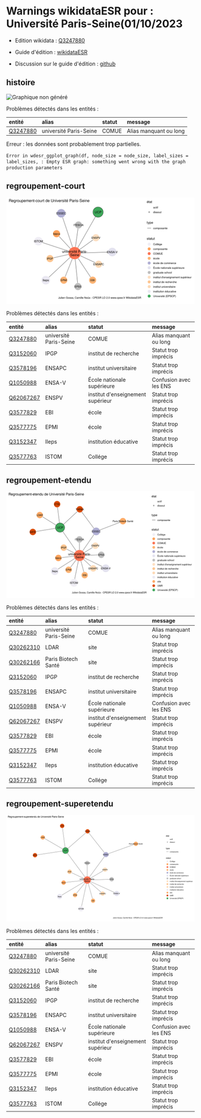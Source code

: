 Warnings wikidataESR pour : Université Paris-Seine(01/10/2023
================

- Edition wikidata : [Q3247880](https://www.wikidata.org/wiki/Q3247880)
- Guide d'édition : [wikidataESR](https://github.com/cpesr/wikidataESR/)

- Discussion sur le guide d'édition : [github](https://github.com/cpesr/wikidataESR/issues)



## histoire 

![Graphique non généré](Q3247880-histoire.png) 

Problèmes détectés dans les entités :

|entité                                             |alias                  |statut |message                |
|:--------------------------------------------------|:----------------------|:------|:----------------------|
|[Q3247880](https://www.wikidata.org/wiki/Q3247880) |université Paris-Seine |COMUE  |Alias manquant ou long |

 


Erreur : les données sont probablement trop partielles.
```
Error in wdesr_ggplot_graph(df, node_size = node_size, label_sizes = label_sizes, : Empty ESR graph: something went wrong with the graph production parameters

``` 



## regroupement-court 

![Graphique non généré](Q3247880-regroupement-court.png) 

Problèmes détectés dans les entités :

|entité                                               |alias                  |statut                            |message                |
|:----------------------------------------------------|:----------------------|:---------------------------------|:----------------------|
|[Q3247880](https://www.wikidata.org/wiki/Q3247880)   |université Paris-Seine |COMUE                             |Alias manquant ou long |
|[Q3152060](https://www.wikidata.org/wiki/Q3152060)   |IPGP                   |institut de recherche             |Statut trop imprécis   |
|[Q3578196](https://www.wikidata.org/wiki/Q3578196)   |ENSAPC                 |institut universitaire            |Statut trop imprécis   |
|[Q1050988](https://www.wikidata.org/wiki/Q1050988)   |ENSA-V                 |École nationale supérieure        |Confusion avec les ENS |
|[Q62067267](https://www.wikidata.org/wiki/Q62067267) |ENSPV                  |institut d'enseignement supérieur |Statut trop imprécis   |
|[Q3577829](https://www.wikidata.org/wiki/Q3577829)   |EBI                    |école                             |Statut trop imprécis   |
|[Q3577775](https://www.wikidata.org/wiki/Q3577775)   |EPMI                   |école                             |Statut trop imprécis   |
|[Q3152347](https://www.wikidata.org/wiki/Q3152347)   |Ileps                  |institution éducative             |Statut trop imprécis   |
|[Q3577763](https://www.wikidata.org/wiki/Q3577763)   |ISTOM                  |Collége                           |Statut trop imprécis   |

 



## regroupement-etendu 

![Graphique non généré](Q3247880-regroupement-etendu.png) 

Problèmes détectés dans les entités :

|entité                                               |alias                  |statut                            |message                |
|:----------------------------------------------------|:----------------------|:---------------------------------|:----------------------|
|[Q3247880](https://www.wikidata.org/wiki/Q3247880)   |université Paris-Seine |COMUE                             |Alias manquant ou long |
|[Q30262310](https://www.wikidata.org/wiki/Q30262310) |LDAR                   |site                              |Statut trop imprécis   |
|[Q30262166](https://www.wikidata.org/wiki/Q30262166) |Paris Biotech Santé    |site                              |Statut trop imprécis   |
|[Q3152060](https://www.wikidata.org/wiki/Q3152060)   |IPGP                   |institut de recherche             |Statut trop imprécis   |
|[Q3578196](https://www.wikidata.org/wiki/Q3578196)   |ENSAPC                 |institut universitaire            |Statut trop imprécis   |
|[Q1050988](https://www.wikidata.org/wiki/Q1050988)   |ENSA-V                 |École nationale supérieure        |Confusion avec les ENS |
|[Q62067267](https://www.wikidata.org/wiki/Q62067267) |ENSPV                  |institut d'enseignement supérieur |Statut trop imprécis   |
|[Q3577829](https://www.wikidata.org/wiki/Q3577829)   |EBI                    |école                             |Statut trop imprécis   |
|[Q3577775](https://www.wikidata.org/wiki/Q3577775)   |EPMI                   |école                             |Statut trop imprécis   |
|[Q3152347](https://www.wikidata.org/wiki/Q3152347)   |Ileps                  |institution éducative             |Statut trop imprécis   |
|[Q3577763](https://www.wikidata.org/wiki/Q3577763)   |ISTOM                  |Collége                           |Statut trop imprécis   |

 



## regroupement-superetendu 

![Graphique non généré](Q3247880-regroupement-superetendu.png) 

Problèmes détectés dans les entités :

|entité                                               |alias                  |statut                            |message                |
|:----------------------------------------------------|:----------------------|:---------------------------------|:----------------------|
|[Q3247880](https://www.wikidata.org/wiki/Q3247880)   |université Paris-Seine |COMUE                             |Alias manquant ou long |
|[Q30262310](https://www.wikidata.org/wiki/Q30262310) |LDAR                   |site                              |Statut trop imprécis   |
|[Q30262166](https://www.wikidata.org/wiki/Q30262166) |Paris Biotech Santé    |site                              |Statut trop imprécis   |
|[Q3152060](https://www.wikidata.org/wiki/Q3152060)   |IPGP                   |institut de recherche             |Statut trop imprécis   |
|[Q3578196](https://www.wikidata.org/wiki/Q3578196)   |ENSAPC                 |institut universitaire            |Statut trop imprécis   |
|[Q1050988](https://www.wikidata.org/wiki/Q1050988)   |ENSA-V                 |École nationale supérieure        |Confusion avec les ENS |
|[Q62067267](https://www.wikidata.org/wiki/Q62067267) |ENSPV                  |institut d'enseignement supérieur |Statut trop imprécis   |
|[Q3577829](https://www.wikidata.org/wiki/Q3577829)   |EBI                    |école                             |Statut trop imprécis   |
|[Q3577775](https://www.wikidata.org/wiki/Q3577775)   |EPMI                   |école                             |Statut trop imprécis   |
|[Q3152347](https://www.wikidata.org/wiki/Q3152347)   |Ileps                  |institution éducative             |Statut trop imprécis   |
|[Q3577763](https://www.wikidata.org/wiki/Q3577763)   |ISTOM                  |Collége                           |Statut trop imprécis   |

 

